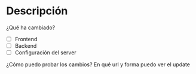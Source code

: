 # Descripción
¿Qué ha cambiado?

- [ ] Frontend
- [ ] Backend
- [ ] Configuración del server

¿Cómo puedo probar los cambios?
En qué url y forma puedo ver el update
